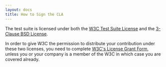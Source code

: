 ```yaml
---
layout: docs
title: How to Sign the CLA
---
```

<!--
  TODO find a better title, I doubt most contributors know what a CLA is.
-->

<!--
  TODO This needs to describe the new process explained here:
  http://lists.w3.org/Archives/Public/public-test-infra/2013JulSep/0071.html
-->

The test suite is licensed under both the [W3C Test Suite License][1] and the
[3-Clause BSD License][2].

In order to give W3C the permission to distribute your contribution under
these two licenses, you need to complete [W3C's License Grant Form][3],
unless you or your company is a member of the W3C in which case you are
covered already.

[1]: http://www.w3.org/Consortium/Legal/2008/04-testsuite-license
[2]: http://opensource.org/licenses/bsd-license.php
[3]: http://www.w3.org/2002/09/wbs/1/testgrants2-200409/
